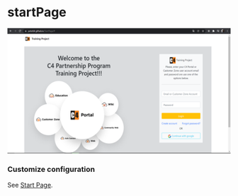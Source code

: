# startPage

![alt text](https://github.com/Peterblr/StartPage/blob/master/Images/Untitled.png)

### Customize configuration
See [Start Page](https://peterblr.github.io/StartPage/).
